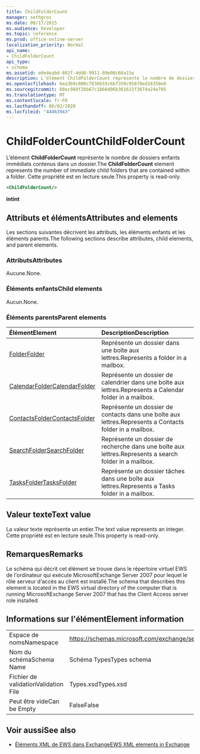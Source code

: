 ```yaml
---
title: ChildFolderCount
manager: sethgros
ms.date: 09/17/2015
ms.audience: Developer
ms.topic: reference
ms.prod: office-online-server
localization_priority: Normal
api_name:
- ChildFolderCount
api_type:
- schema
ms.assetid: e0e4eabd-802f-4dd0-9911-89e08c66a15e
description: L’élément ChildFolderCount représente le nombre de dossiers enfants immédiats contenus dans un dossier. Cette propriété est en lecture seule.
ms.openlocfilehash: 6ea3b9c000c7836b55c6bf359c95870ed28350e0
ms.sourcegitcommit: 88ec988f2bb67c1866d06b361615f3674a24e795
ms.translationtype: MT
ms.contentlocale: fr-FR
ms.lasthandoff: 06/03/2020
ms.locfileid: "44463943"
---
```

# <a name="childfoldercount"></a><span data-ttu-id="f87d5-104">ChildFolderCount</span><span class="sxs-lookup"><span data-stu-id="f87d5-104">ChildFolderCount</span></span>

<span data-ttu-id="f87d5-105">L’élément **ChildFolderCount** représente le nombre de dossiers enfants immédiats contenus dans un dossier.</span><span class="sxs-lookup"><span data-stu-id="f87d5-105">The **ChildFolderCount** element represents the number of immediate child folders that are contained within a folder.</span></span> <span data-ttu-id="f87d5-106">Cette propriété est en lecture seule.</span><span class="sxs-lookup"><span data-stu-id="f87d5-106">This property is read-only.</span></span> 
  
```xml
<ChildFolderCount/>
```

 <span data-ttu-id="f87d5-107">**int**</span><span class="sxs-lookup"><span data-stu-id="f87d5-107">**int**</span></span>
## <a name="attributes-and-elements"></a><span data-ttu-id="f87d5-108">Attributs et éléments</span><span class="sxs-lookup"><span data-stu-id="f87d5-108">Attributes and elements</span></span>

<span data-ttu-id="f87d5-109">Les sections suivantes décrivent les attributs, les éléments enfants et les éléments parents.</span><span class="sxs-lookup"><span data-stu-id="f87d5-109">The following sections describe attributes, child elements, and parent elements.</span></span>
  
### <a name="attributes"></a><span data-ttu-id="f87d5-110">Attributs</span><span class="sxs-lookup"><span data-stu-id="f87d5-110">Attributes</span></span>

<span data-ttu-id="f87d5-111">Aucune.</span><span class="sxs-lookup"><span data-stu-id="f87d5-111">None.</span></span>
  
### <a name="child-elements"></a><span data-ttu-id="f87d5-112">Éléments enfants</span><span class="sxs-lookup"><span data-stu-id="f87d5-112">Child elements</span></span>

<span data-ttu-id="f87d5-113">Aucun.</span><span class="sxs-lookup"><span data-stu-id="f87d5-113">None.</span></span>
  
### <a name="parent-elements"></a><span data-ttu-id="f87d5-114">Éléments parents</span><span class="sxs-lookup"><span data-stu-id="f87d5-114">Parent elements</span></span>

|<span data-ttu-id="f87d5-115">**Élément**</span><span class="sxs-lookup"><span data-stu-id="f87d5-115">**Element**</span></span>|<span data-ttu-id="f87d5-116">**Description**</span><span class="sxs-lookup"><span data-stu-id="f87d5-116">**Description**</span></span>|
|:-----|:-----|
|[<span data-ttu-id="f87d5-117">Folder</span><span class="sxs-lookup"><span data-stu-id="f87d5-117">Folder</span></span>](folder.md) <br/> |<span data-ttu-id="f87d5-118">Représente un dossier dans une boîte aux lettres.</span><span class="sxs-lookup"><span data-stu-id="f87d5-118">Represents a folder in a mailbox.</span></span>  <br/> |
|[<span data-ttu-id="f87d5-119">CalendarFolder</span><span class="sxs-lookup"><span data-stu-id="f87d5-119">CalendarFolder</span></span>](calendarfolder.md) <br/> |<span data-ttu-id="f87d5-120">Représente un dossier de calendrier dans une boîte aux lettres.</span><span class="sxs-lookup"><span data-stu-id="f87d5-120">Represents a Calendar folder in a mailbox.</span></span>  <br/> |
|[<span data-ttu-id="f87d5-121">ContactsFolder</span><span class="sxs-lookup"><span data-stu-id="f87d5-121">ContactsFolder</span></span>](contactsfolder.md) <br/> |<span data-ttu-id="f87d5-122">Représente un dossier de contacts dans une boîte aux lettres.</span><span class="sxs-lookup"><span data-stu-id="f87d5-122">Represents a Contacts folder in a mailbox.</span></span>  <br/> |
|[<span data-ttu-id="f87d5-123">SearchFolder</span><span class="sxs-lookup"><span data-stu-id="f87d5-123">SearchFolder</span></span>](searchfolder.md) <br/> |<span data-ttu-id="f87d5-124">Représente un dossier de recherche dans une boîte aux lettres.</span><span class="sxs-lookup"><span data-stu-id="f87d5-124">Represents a search folder in a mailbox.</span></span>  <br/> |
|[<span data-ttu-id="f87d5-125">TasksFolder</span><span class="sxs-lookup"><span data-stu-id="f87d5-125">TasksFolder</span></span>](tasksfolder.md) <br/> |<span data-ttu-id="f87d5-126">Représente un dossier tâches dans une boîte aux lettres.</span><span class="sxs-lookup"><span data-stu-id="f87d5-126">Represents a Tasks folder in a mailbox.</span></span>  <br/> |
   
## <a name="text-value"></a><span data-ttu-id="f87d5-127">Valeur texte</span><span class="sxs-lookup"><span data-stu-id="f87d5-127">Text value</span></span>

<span data-ttu-id="f87d5-128">La valeur texte représente un entier.</span><span class="sxs-lookup"><span data-stu-id="f87d5-128">The text value represents an integer.</span></span> <span data-ttu-id="f87d5-129">Cette propriété est en lecture seule.</span><span class="sxs-lookup"><span data-stu-id="f87d5-129">This property is read-only.</span></span>
  
## <a name="remarks"></a><span data-ttu-id="f87d5-130">Remarques</span><span class="sxs-lookup"><span data-stu-id="f87d5-130">Remarks</span></span>

<span data-ttu-id="f87d5-131">Le schéma qui décrit cet élément se trouve dans le répertoire virtuel EWS de l'ordinateur qui exécute MicrosoftExchange Server 2007 pour lequel le rôle serveur d'accès au client est installé.</span><span class="sxs-lookup"><span data-stu-id="f87d5-131">The schema that describes this element is located in the EWS virtual directory of the computer that is running MicrosoftExchange Server 2007 that has the Client Access server role installed.</span></span>
  
## <a name="element-information"></a><span data-ttu-id="f87d5-132">Informations sur l'élément</span><span class="sxs-lookup"><span data-stu-id="f87d5-132">Element information</span></span>

|||
|:-----|:-----|
|<span data-ttu-id="f87d5-133">Espace de noms</span><span class="sxs-lookup"><span data-stu-id="f87d5-133">Namespace</span></span>  <br/> |https://schemas.microsoft.com/exchange/services/2006/types  <br/> |
|<span data-ttu-id="f87d5-134">Nom du schéma</span><span class="sxs-lookup"><span data-stu-id="f87d5-134">Schema Name</span></span>  <br/> |<span data-ttu-id="f87d5-135">Schéma Types</span><span class="sxs-lookup"><span data-stu-id="f87d5-135">Types schema</span></span>  <br/> |
|<span data-ttu-id="f87d5-136">Fichier de validation</span><span class="sxs-lookup"><span data-stu-id="f87d5-136">Validation File</span></span>  <br/> |<span data-ttu-id="f87d5-137">Types.xsd</span><span class="sxs-lookup"><span data-stu-id="f87d5-137">Types.xsd</span></span>  <br/> |
|<span data-ttu-id="f87d5-138">Peut être vide</span><span class="sxs-lookup"><span data-stu-id="f87d5-138">Can be Empty</span></span>  <br/> |<span data-ttu-id="f87d5-139">False</span><span class="sxs-lookup"><span data-stu-id="f87d5-139">False</span></span>  <br/> |
   
## <a name="see-also"></a><span data-ttu-id="f87d5-140">Voir aussi</span><span class="sxs-lookup"><span data-stu-id="f87d5-140">See also</span></span>



- [<span data-ttu-id="f87d5-141">Éléments XML de EWS dans Exchange</span><span class="sxs-lookup"><span data-stu-id="f87d5-141">EWS XML elements in Exchange</span></span>](ews-xml-elements-in-exchange.md)

